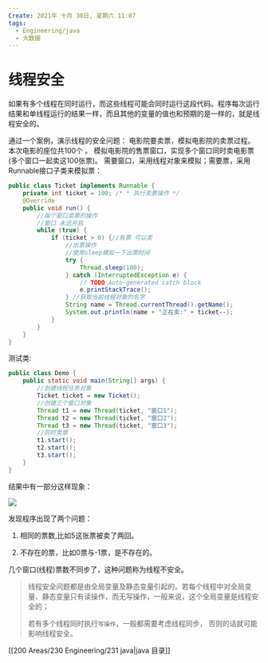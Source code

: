 ```yaml
---
Create: 2021年 十月 30日, 星期六 11:07
tags: 
  - Engineering/java
  - 大数据
---
```

# 线程安全

如果有多个线程在同时运行，而这些线程可能会同时运行这段代码。程序每次运行结果和单线程运行的结果一样，而且其他的变量的值也和预期的是一样的，就是线程安全的。

 通过一个案例，演示线程的安全问题： 电影院要卖票，模拟电影院的卖票过程。本次电影的座位共100个 。 模拟电影院的售票窗口，实现多个窗口同时卖电影票(多个窗口一起卖这100张票)。 需要窗口，采用线程对象来模拟；需要票，采用Runnable接口子类来模拟票：

```java
public class Ticket implements Runnable {
    private int ticket = 100; /* * 执行卖票操作 */ 
    @Override 
    public void run() {
        //每个窗口卖票的操作
        //窗口 永远开启
        while (true) {
            if (ticket > 0) {//有票 可以卖 
                //出票操作 
                //使用sleep模拟一下出票时间 
                try { 
                    Thread.sleep(100); 
                } catch (InterruptedException e) { 
                    // TODO Auto‐generated catch block 
                    e.printStackTrace(); 
                } //获取当前线程对象的名字 
                String name = Thread.currentThread().getName(); 
                System.out.println(name + "正在卖:" + ticket‐‐);
            }
        }
    }
}
```

测试类:

```java
public class Demo {
    public static void main(String[] args) { 
        //创建线程任务对象 
        Ticket ticket = new Ticket(); 
        //创建三个窗口对象 
        Thread t1 = new Thread(ticket, "窗口1"); 
        Thread t2 = new Thread(ticket, "窗口2"); 
        Thread t3 = new Thread(ticket, "窗口3");
        //同时卖票 
        t1.start(); 
        t2.start(); 
        t3.start();
    }
}
```

结果中有一部分这样现象：

![](https://images-1257755739.cos.ap-guangzhou.myqcloud.com/hexo/posts/java-multithreading/image-20200916071652696.png)

发现程序出现了两个问题：

1. 相同的票数,比如5这张票被卖了两回。

2. 不存在的票，比如0票与-1票，是不存在的。

几个窗口(线程)票数不同步了，这种问题称为线程不安全。

> 线程安全问题都是由全局变量及静态变量引起的。若每个线程中对全局变量、静态变量只有读操作，而无写操作，一般来说，这个全局变量是线程安全的；
>
> 若有多个线程同时执行`写操作`，一般都需要考虑线程同步， 否则的话就可能影响线程安全。

[[200 Areas/230 Engineering/231 java|java 目录]]